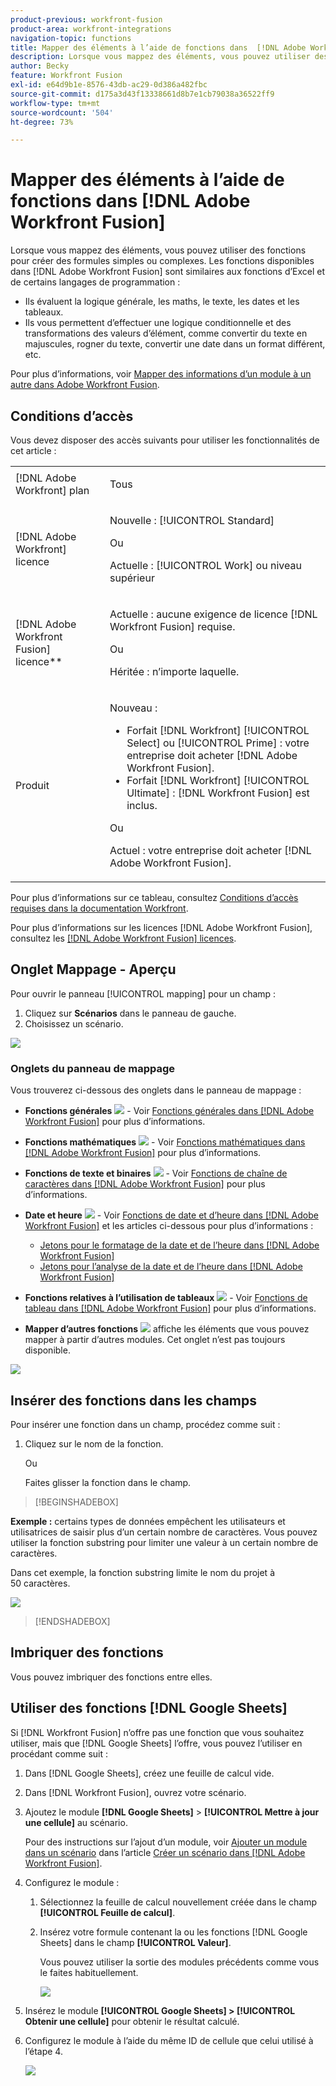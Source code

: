 ```yaml
---
product-previous: workfront-fusion
product-area: workfront-integrations
navigation-topic: functions
title: Mapper des éléments à l’aide de fonctions dans  [!DNL Adobe Workfront Fusion]
description: Lorsque vous mappez des éléments, vous pouvez utiliser des fonctions pour créer des formules simples ou complexes.
author: Becky
feature: Workfront Fusion
exl-id: e64d9b1e-8576-43db-ac29-0d386a482fbc
source-git-commit: d175a3d43f13338661d8b7e1cb79038a36522ff9
workflow-type: tm+mt
source-wordcount: '504'
ht-degree: 73%

---
```


# Mapper des éléments à l’aide de fonctions dans [!DNL Adobe Workfront Fusion]

Lorsque vous mappez des éléments, vous pouvez utiliser des fonctions pour créer des formules simples ou complexes. Les fonctions disponibles dans [!DNL Adobe Workfront Fusion] sont similaires aux fonctions d’Excel et de certains langages de programmation :

* Ils évaluent la logique générale, les maths, le texte, les dates et les tableaux.
* Ils vous permettent d’effectuer une logique conditionnelle et des transformations des valeurs d’élément, comme convertir du texte en majuscules, rogner du texte, convertir une date dans un format différent, etc.

Pour plus d’informations, voir [Mapper des informations d’un module à un autre dans Adobe Workfront Fusion](../../workfront-fusion/mapping/map-information-between-modules.md).


## Conditions d’accès

Vous devez disposer des accès suivants pour utiliser les fonctionnalités de cet article :

<table style="table-layout:auto">

<col>  
 <col>  
 <tbody>  
  <tr>  
   <td role="rowheader">[!DNL Adobe Workfront] plan</td>  
   <td> <p>Tous</p> </td>  
  </tr>  
  <tr data-mc-conditions="">  
   <td role="rowheader">[!DNL Adobe Workfront] licence</td>  
   <td> <p>Nouvelle : [!UICONTROL Standard]</p><p>Ou</p><p>Actuelle : [!UICONTROL Work] ou niveau supérieur</p> </td>  
  </tr>  
  <tr>  
   <td role="rowheader">[!DNL Adobe Workfront Fusion] licence**</td>  
   <td> 
   <p>Actuelle : aucune exigence de licence [!DNL Workfront Fusion] requise.</p> 
   <p>Ou</p> 
   <p>Héritée : n’importe laquelle. </p> 
   </td>  
  </tr>  
  <tr>  
   <td role="rowheader">Produit</td>  
   <td> 
   <p>Nouveau :</p> <ul><li>Forfait [!DNL Workfront] [!UICONTROL Select] ou [!UICONTROL Prime] : votre entreprise doit acheter [!DNL Adobe Workfront Fusion].</li><li>Forfait [!DNL Workfront] [!UICONTROL Ultimate] : [!DNL Workfront Fusion] est inclus.</li></ul> 
   <p>Ou</p> 
   <p>Actuel : votre entreprise doit acheter [!DNL Adobe Workfront Fusion].</p> 
   </td>  
  </tr> 
 </tbody>  
</table>

Pour plus d’informations sur ce tableau, consultez [Conditions d’accès requises dans la documentation Workfront](/help/quicksilver/administration-and-setup/add-users/access-levels-and-object-permissions/access-level-requirements-in-documentation.md).

Pour plus d’informations sur les licences [!DNL Adobe Workfront Fusion], consultez les [[!DNL Adobe Workfront Fusion] licences](../../workfront-fusion/get-started/license-automation-vs-integration.md).


## Onglet Mappage - Aperçu

Pour ouvrir le panneau [!UICONTROL mapping] pour un champ :

1. Cliquez sur **Scénarios** dans le panneau de gauche.
1. Choisissez un scénario.

![](assets/open-functions-bar.png)


### Onglets du panneau de mappage

Vous trouverez ci-dessous des onglets dans le panneau de mappage :

* **Fonctions générales** ![](assets/toolbar-icon-general-function.png) - Voir [Fonctions générales dans  [!DNL Adobe Workfront Fusion]](../../workfront-fusion/functions/general-functions.md) pour plus d’informations.

* **Fonctions mathématiques** ![](assets/toolbar-icon-math-functions.png) - Voir [Fonctions mathématiques dans  [!DNL Adobe Workfront Fusion]](../../workfront-fusion/functions/math-functions.md) pour plus d’informations.

* **Fonctions de texte et binaires** ![](assets/toolbar-icon-text&binary-functions.png) - Voir [Fonctions de chaîne de caractères dans  [!DNL Adobe Workfront Fusion]](../../workfront-fusion/functions/string-functions.md) pour plus d’informations.

* **Date et heure** ![](assets/toolbar-icon-date&time-functions.png) - Voir [Fonctions de date et d’heure dans [!DNL Adobe Workfront Fusion]](../../workfront-fusion/functions/date-and-time-functions.md) et les articles ci-dessous pour plus d’informations :

   * [Jetons pour le formatage de la date et de l’heure dans  [!DNL Adobe Workfront Fusion]](../../workfront-fusion/functions/tokens-for-date-and-time-formatting.md)
   * [Jetons pour l’analyse de la date et de l’heure dans  [!DNL Adobe Workfront Fusion]](../../workfront-fusion/functions/tokens-for-date-and-time-parsing.md)

* **Fonctions relatives à l’utilisation de tableaux** ![](assets/toolbar-icon-functions-for-arrays.png) - Voir [Fonctions de tableau dans  [!DNL Adobe Workfront Fusion]](../../workfront-fusion/functions/array-functions.md) pour plus d’informations.

* **Mapper d’autres fonctions** ![](assets/toolbar-icon-functions-you-map-from-other-modules.png) affiche les éléments que vous pouvez mapper à partir d’autres modules. Cet onglet n’est pas toujours disponible.

![](assets/functions-toolbar-350x189.png)

## Insérer des fonctions dans les champs

Pour insérer une fonction dans un champ, procédez comme suit :

1. Cliquez sur le nom de la fonction.

   Ou

   Faites glisser la fonction dans le champ.


>[!BEGINSHADEBOX]

**Exemple :** certains types de données empêchent les utilisateurs et utilisatrices de saisir plus d’un certain nombre de caractères. Vous pouvez utiliser la fonction substring pour limiter une valeur à un certain nombre de caractères.

Dans cet exemple, la fonction substring limite le nom du projet à 50 caractères.

![](assets/example-meet-length-restriction-350x184.png)

>[!ENDSHADEBOX]

## Imbriquer des fonctions

Vous pouvez imbriquer des fonctions entre elles.

## Utiliser des fonctions [!DNL Google Sheets]

Si [!DNL Workfront Fusion] n’offre pas une fonction que vous souhaitez utiliser, mais que [!DNL Google Sheets] l’offre, vous pouvez l’utiliser en procédant comme suit :

1. Dans [!DNL Google Sheets], créez une feuille de calcul vide.
1. Dans [!DNL Workfront Fusion], ouvrez votre scénario.
1. Ajoutez le module **[!DNL Google Sheets]** > **[!UICONTROL Mettre à jour une cellule]** au scénario.

   Pour des instructions sur l’ajout d’un module, voir [Ajouter un module dans un scénario](../../workfront-fusion/scenarios/create-a-scenario.md#add) dans l’article [Créer un scénario dans  [!DNL Adobe Workfront Fusion]](../../workfront-fusion/scenarios/create-a-scenario.md).

1. Configurez le module :

   1. Sélectionnez la feuille de calcul nouvellement créée dans le champ **[!UICONTROL Feuille de calcul]**.
   1. Insérez votre formule contenant la ou les fonctions [!DNL Google Sheets] dans le champ **[!UICONTROL Valeur]**.

      Vous pouvez utiliser la sortie des modules précédents comme vous le faites habituellement.

      ![](assets/exploit-google-sheet-functions-350x218.png)

1. Insérez le module **[!UICONTROL Google Sheets] > [!UICONTROL Obtenir une cellule]** pour obtenir le résultat calculé.
1. Configurez le module à l’aide du même ID de cellule que celui utilisé à l’étape 4.

   ![](assets/exploit-google-sheet-functions-2-350x187.png)
